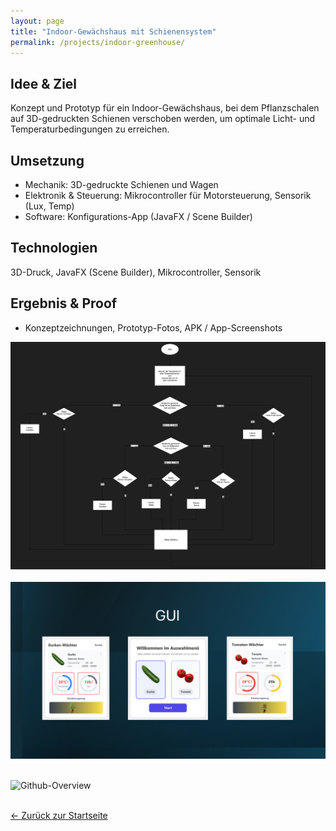 ```yaml
---
layout: page
title: "Indoor-Gewächshaus mit Schienensystem"
permalink: /projects/indoor-greenhouse/
---
```



## Idee & Ziel
Konzept und Prototyp für ein Indoor-Gewächshaus, bei dem Pflanzschalen auf 3D-gedruckten Schienen verschoben werden, um optimale Licht- und Temperaturbedingungen zu erreichen.


## Umsetzung
- Mechanik: 3D-gedruckte Schienen und Wagen
- Elektronik & Steuerung: Mikrocontroller für Motorsteuerung, Sensorik (Lux, Temp)
- Software: Konfigurations-App (JavaFX / Scene Builder)


## Technologien
3D-Druck, JavaFX (Scene Builder), Mikrocontroller, Sensorik


## Ergebnis & Proof
- Konzeptzeichnungen, Prototyp-Fotos, APK / App-Screenshots

![Github-Overview](/assets/images/screenshot_PAP.png)
<br><br>
![Github-Overview](/assets/images/screenshot_garden_GUI.png)
<br><br>

![Github-Overview](/assets/images/picture_starship.JPG)
<br><br>



[← Zurück zur Startseite](/)
